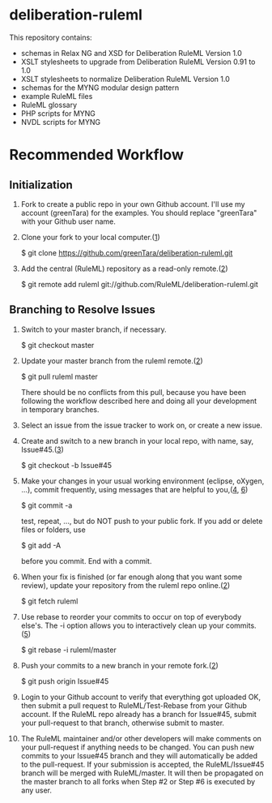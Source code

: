 deliberation-ruleml
===================
 
 This repository contains:
* schemas in Relax NG and XSD for Deliberation RuleML Version 1.0
* XSLT stylesheets to upgrade from Deliberation RuleML Version 0.91 to 1.0
* XSLT stylesheets to normalize Deliberation RuleML Version 1.0
* schemas for the MYNG modular design pattern
* example RuleML files
* RuleML glossary
* PHP scripts for MYNG
* NVDL scripts for MYNG
 
Recommended Workflow
====================

Initialization
--------------
1. Fork to create a public repo in your own Github account. 
I'll use my account (greenTara) for the examples. 
You should replace "greenTara" with your Github user name.

2. Clone your fork to your local computer.([1])

    $ git clone https://github.com/greenTara/deliberation-ruleml.git

3. Add the central (RuleML) repository as a read-only remote.([2])

    $ git remote add ruleml git://github.com/RuleML/deliberation-ruleml.git

Branching to Resolve Issues
---------------------------
1. Switch to your master branch, if necessary.

    $ git checkout master

2. Update your master branch from the ruleml remote.([2])
    
    $ git pull ruleml master
    
    There should be no conflicts from this pull, because you have been following the
    workflow described here and doing all your development in temporary branches.
    
3. Select an issue from the issue tracker to work on, or create a new issue.

4. Create and switch to a new branch in your local repo, with name, say, Issue#45.([3])

    $ git checkout -b Issue#45 

5. Make your changes in your usual working environment (eclipse, oXygen, ...),
   commit frequently, using messages that are helpful to you,([4], [6]) 
       
    $ git commit -a

    test, repeat, ..., but do NOT push to your public fork. 
    If you add or delete files or folders, use

    $ git add -A
    
    before you commit. End with a commit.
   
6. When your fix is finished (or far enough along that you want some review), 
  update your repository from the ruleml repo online.([2]) 

    $ git fetch ruleml
    
7. Use rebase to reorder your commits to occur on top of everybody else's. 
   The -i option allows you to interactively clean up your commits.([5])

    $ git rebase -i ruleml/master
    
8. Push your commits to a new branch in your remote fork.([2])

    $ git push origin Issue#45
    
9. Login to your Github account to verify that everything got uploaded OK, then
submit a pull request to RuleML/Test-Rebase from your Github account.
If the RuleML repo already has a branch for Issue#45, submit your pull-request to that branch,
otherwise submit to master.

10. The RuleML maintainer and/or other developers will make comments on your pull-request if 
anything needs to be changed.
You can push new commits to your Issue#45 branch and they will automatically be added to the pull-request.
If your submission is accepted, the RuleML/Issue#45 branch will be merged with RuleML/master.
It will then be propagated on the master branch to all forks when Step #2 or Step #6 is 
executed by any user.

[1]:http://git-scm.com/book/en/Git-Basics-Getting-a-Git-Repository
[2]:http://git-scm.com/book/en/Git-Basics-Working-with-Remotes
[3]:http://git-scm.com/book/en/Git-Branching-Basic-Branching-and-Merging
[4]:http://git-scm.com/book/en/Git-Basics-Recording-Changes-to-the-Repository
[5]:http://git-scm.com/book/en/Git-Branching-Rebasing
[6]:http://git-scm.com/book/en/Getting-Started-Git-Basics

